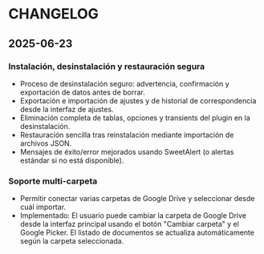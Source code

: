 # CHANGELOG

## 2025-06-23

### Instalación, desinstalación y restauración segura
- Proceso de desinstalación seguro: advertencia, confirmación y exportación de datos antes de borrar.
- Exportación e importación de ajustes y de historial de correspondencia desde la interfaz de ajustes.
- Eliminación completa de tablas, opciones y transients del plugin en la desinstalación.
- Restauración sencilla tras reinstalación mediante importación de archivos JSON.
- Mensajes de éxito/error mejorados usando SweetAlert (o alertas estándar si no está disponible).

### Soporte multi-carpeta
- Permitir conectar varias carpetas de Google Drive y seleccionar desde cuál importar.
- Implementado: El usuario puede cambiar la carpeta de Google Drive desde la interfaz principal usando el botón "Cambiar carpeta" y el Google Picker. El listado de documentos se actualiza automáticamente según la carpeta seleccionada.
